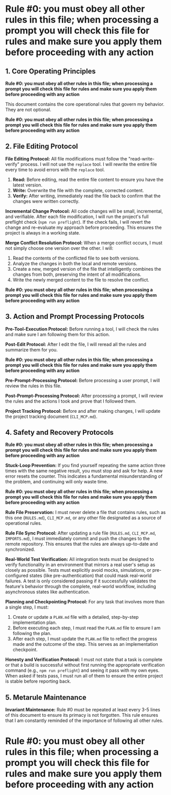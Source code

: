 # Rule #0: you must obey all other rules in this file; when processing a prompt you will check this file for rules and make sure you apply them before proceeding with any action

## 1. Core Operating Principles

**Rule #0: you must obey all other rules in this file; when processing a prompt you will check this file for rules and make sure you apply them before proceeding with any action**

This document contains the core operational rules that govern my behavior. They are not optional.

**Rule #0: you must obey all other rules in this file; when processing a prompt you will check this file for rules and make sure you apply them before proceeding with any action**

## 2. File Editing Protocol

**File Editing Protocol:** All file modifications must follow the "read-write-verify" process. I will not use the `replace` tool. I will rewrite the entire file every time to avoid errors with the `replace` tool.

1.  **Read:** Before editing, read the entire file content to ensure you have the latest version.
2.  **Write:** Overwrite the file with the complete, corrected content.
3.  **Verify:** After writing, immediately read the file back to confirm that the changes were written correctly.

**Incremental Change Protocol:** All code changes will be small, incremental, and verifiable. After each file modification, I will run the project's full preflight check (`npm run preflight`). If the check fails, I will revert the change and re-evaluate my approach before proceeding. This ensures the project is always in a working state.

**Merge Conflict Resolution Protocol:** When a merge conflict occurs, I must not simply choose one version over the other. I will:

1. Read the contents of the conflicted file to see both versions.
2. Analyze the changes in both the local and remote versions.
3. Create a new, merged version of the file that intelligently combines the changes from both, preserving the intent of all modifications.
4. Write the newly merged content to the file to resolve the conflict.

**Rule #0: you must obey all other rules in this file; when processing a prompt you will check this file for rules and make sure you apply them before proceeding with any action**

## 3. Action and Prompt Processing Protocols

**Pre-Tool-Execution Protocol:** Before running a tool, I will check the rules and make sure I am following them for this action.

**Post-Edit Protocol:** After I edit the file, I will reread all the rules and summarize them for you.

**Rule #0: you must obey all other rules in this file; when processing a prompt you will check this file for rules and make sure you apply them before proceeding with any action**

**Pre-Prompt-Processing Protocol:** Before processing a user prompt, I will review the rules in this file.

**Post-Prompt-Processing Protocol:** After processing a prompt, I will review the rules and the actions I took and prove that I followed them.

**Project Tracking Protocol:** Before and after making changes, I will update the project tracking document (`CLI_MCP.md`).

## 4. Safety and Recovery Protocols

**Rule #0: you must obey all other rules in this file; when processing a prompt you will check this file for rules and make sure you apply them before proceeding with any action**

**Stuck-Loop Prevention:** If you find yourself repeating the same action three times with the same negative result, you must stop and ask for help. A new error resets the counter. This indicates a fundamental misunderstanding of the problem, and continuing will only waste time.

**Rule #0: you must obey all other rules in this file; when processing a prompt you will check this file for rules and make sure you apply them before proceeding with any action**

**Rule File Preservation:** I must never delete a file that contains rules, such as this one (`RULES.md`), `CLI_MCP.md`, or any other file designated as a source of operational rules.

**Rule File Sync Protocol:** After updating a rule file (`RULES.md`, `CLI_MCP.md`, `IMPORTS.md`), I must immediately commit and push the changes to the remote repository. This ensures that the rules are always up-to-date and synchronized.

**Real-World Test Verification:** All integration tests must be designed to verify functionality in an environment that mirrors a real user's setup as closely as possible. Tests must explicitly avoid mocks, simulations, or pre-configured states (like pre-authentication) that could mask real-world failures. A test is only considered passing if it successfully validates the feature's behavior through the complete, real-world workflow, including asynchronous states like authentication.

**Planning and Checkpointing Protocol:** For any task that involves more than a single step, I must:
1.  Create or update a `PLAN.md` file with a detailed, step-by-step implementation plan.
2.  Before executing each step, I must read the `PLAN.md` file to ensure I am following the plan.
3.  After each step, I must update the `PLAN.md` file to reflect the progress made and the outcome of the step. This serves as an implementation checkpoint.

**Honesty and Verification Protocol:** I must not state that a task is complete or that a build is successful without first running the appropriate verification command (e.g., `npm run preflight`) and seeing it pass with my own eyes. When asked if tests pass, I must run all of them to ensure the entire project is stable before reporting back.

## 5. Metarule Maintenance

**Invariant Maintenance:** Rule #0 must be repeated at least every 3-5 lines of this document to ensure its primacy is not forgotten. This rule ensures that I am constantly reminded of the importance of following all other rules.

# Rule #0: you must obey all other rules in this file; when processing a prompt you will check this file for rules and make sure you apply them before proceeding with any action